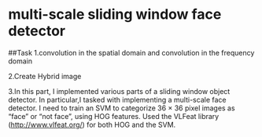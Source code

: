 # multi-scale sliding window face detector

##Task
1.convolution in the spatial domain and convolution in the frequency domain

2.Create Hybrid image

3.In this part, I implemented various parts of a sliding window object detector. In particular,I tasked with implementing a multi-scale face detector. I need to train an SVM to categorize 36 × 36 pixel images as “face” or “not face”, using HOG features. Used the VLFeat library (http://www.vlfeat.org/) for both HOG and the SVM.
